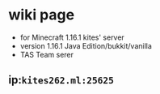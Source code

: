 # wiki page
- for Minecraft 1.16.1 kites' server
- version 1.16.1  Java Edition/bukkit/vanilla
- TAS Team serer
## ip:`kites262.ml:25625`
